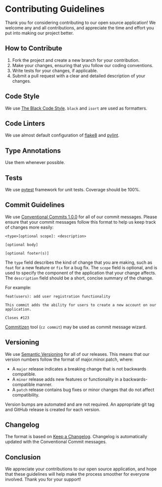 # Contributing Guidelines

Thank you for considering contributing to our open source application!
We welcome any and all contributions, and appreciate the time and effort
you put into making our project better.

## How to Contribute

1. Fork the project and create a new branch for your contribution.
2. Make your changes, ensuring that you follow our coding conventions.
3. Write tests for your changes, if applicable.
4. Submit a pull request with a clear and detailed description of your changes.

## Code Style

We use [The Black Code Style](https://black.readthedocs.io/en/stable/the_black_code_style/index.html).
`black` and `isort` are used as formatters.

## Code Linters

We use almost default configuration of [flake8](https://flake8.pycqa.org/)
and [pylint](https://pylint.readthedocs.io/).

## Type Annotations

Use them whenever possible.

## Tests

We use [pytest](https://docs.pytest.org/) framework for unit tests.
Coverage should be 100%.

## Commit Guidelines

We use [Conventional Commits 1.0.0](https://www.conventionalcommits.org/en/v1.0.0/)
for all of our commit messages. Please ensure that your commit messages follow
this format to help us keep track of changes more easily:

```
<type>[optional scope]: <description>

[optional body]

[optional footer(s)]
```

The `type` field describes the kind of change that you are making,
such as `feat` for a new feature or `fix` for a bug fix.
The `scope` field is optional, and is used to specify the component of
the application that your change affects.
The `description` field should be a short, concise summary of the change.

For example:

```
feat(users): add user registration functionality

This commit adds the ability for users to create a new account on our application.

Closes #123
```

[Commitizen](https://commitizen-tools.github.io/commitizen/) tool (`cz commit`)
may be used as commit message wizard.

## Versioning

We use [Semantic Versioning](https://semver.org/) for all of our releases.
This means that our version numbers follow the format of major.minor.patch,
where:

- A `major` release indicates a breaking change that is
  not backwards compatible.
- A `minor` release adds new features or functionality in
  a backwards-compatible manner.
- A `patch` release contains bug fixes or minor changes that
  do not affect compatibility.

Version bumps are automated and are not required.
An appropriate git tag and GitHub release is created for each version.

## Changelog

The format is based on [Keep a Changelog](https://keepachangelog.com/en/1.0.0/).
Changelog is automatically updated with the Conventional Commit messages.

## Conclusion

We appreciate your contributions to our open source application, and hope that these guidelines will help make the process smoother for everyone involved. Thank you for your support!
